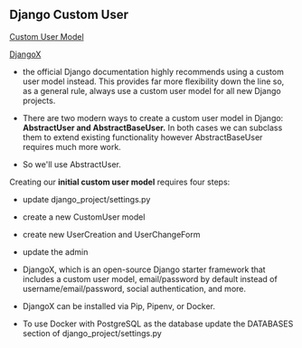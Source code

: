 ## Django Custom User


[Custom User Model](https://learndjango.com/tutorials/django-custom-user-model)


[DjangoX](https://github.com/wsvincent/djangox)

* the official Django documentation highly recommends using a custom user model instead. This provides far more flexibility down the line so, as a general rule, always use a custom user model for all new Django projects.

* There are two modern ways to create a custom user model in Django: **AbstractUser and AbstractBaseUser.** In both cases we can subclass them to extend existing functionality however AbstractBaseUser requires much more work.

* So we'll use AbstractUser.



Creating our **initial custom user model** requires four steps:

* update django_project/settings.py
* create a new CustomUser model
* create new UserCreation and UserChangeForm
* update the admin

*  DjangoX, which is an open-source Django starter framework that includes a custom user model, email/password by default instead of username/email/password, social authentication, and more.

* DjangoX can be installed via Pip, Pipenv, or Docker. 

* To use Docker with PostgreSQL as the database update the DATABASES section of django_project/settings.py 